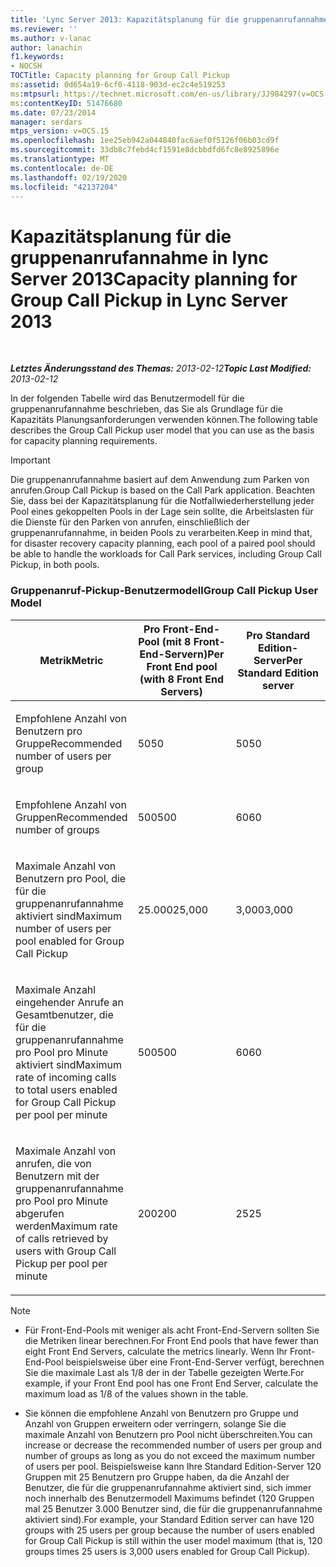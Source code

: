 ```yaml
---
title: 'Lync Server 2013: Kapazitätsplanung für die gruppenanrufannahme'
ms.reviewer: ''
ms.author: v-lanac
author: lanachin
f1.keywords:
- NOCSH
TOCTitle: Capacity planning for Group Call Pickup
ms:assetid: 0d654a19-6cf0-4118-903d-ec2c4e519253
ms:mtpsurl: https://technet.microsoft.com/en-us/library/JJ984297(v=OCS.15)
ms:contentKeyID: 51476680
ms.date: 07/23/2014
manager: serdars
mtps_version: v=OCS.15
ms.openlocfilehash: 1ee25eb942a044840fac6aef0f5126f06b03cd9f
ms.sourcegitcommit: 33db8c7febd4cf1591e8dcbbdfd6fc8e8925896e
ms.translationtype: MT
ms.contentlocale: de-DE
ms.lasthandoff: 02/19/2020
ms.locfileid: "42137204"
---
```

<div data-xmlns="http://www.w3.org/1999/xhtml">

<div class="topic" data-xmlns="http://www.w3.org/1999/xhtml" data-msxsl="urn:schemas-microsoft-com:xslt" data-cs="http://msdn.microsoft.com/">

<div data-asp="https://msdn2.microsoft.com/asp">

# <a name="capacity-planning-for-group-call-pickup-in-lync-server-2013"></a><span data-ttu-id="f66a0-102">Kapazitätsplanung für die gruppenanrufannahme in lync Server 2013</span><span class="sxs-lookup"><span data-stu-id="f66a0-102">Capacity planning for Group Call Pickup in Lync Server 2013</span></span>

</div>

<div id="mainSection">

<div id="mainBody">

<span> </span>

<span data-ttu-id="f66a0-103">_**Letztes Änderungsstand des Themas:** 2013-02-12_</span><span class="sxs-lookup"><span data-stu-id="f66a0-103">_**Topic Last Modified:** 2013-02-12_</span></span>

<div id="sectionSection0" class="section">

<span data-ttu-id="f66a0-104">In der folgenden Tabelle wird das Benutzermodell für die gruppenanrufannahme beschrieben, das Sie als Grundlage für die Kapazitäts Planungsanforderungen verwenden können.</span><span class="sxs-lookup"><span data-stu-id="f66a0-104">The following table describes the Group Call Pickup user model that you can use as the basis for capacity planning requirements.</span></span>

<div>


> [!IMPORTANT]  
> <span data-ttu-id="f66a0-105">Die gruppenanrufannahme basiert auf dem Anwendung zum Parken von anrufen.</span><span class="sxs-lookup"><span data-stu-id="f66a0-105">Group Call Pickup is based on the Call Park application.</span></span> <span data-ttu-id="f66a0-106">Beachten Sie, dass bei der Kapazitätsplanung für die Notfallwiederherstellung jeder Pool eines gekoppelten Pools in der Lage sein sollte, die Arbeitslasten für die Dienste für den Parken von anrufen, einschließlich der gruppenanrufannahme, in beiden Pools zu verarbeiten.</span><span class="sxs-lookup"><span data-stu-id="f66a0-106">Keep in mind that, for disaster recovery capacity planning, each pool of a paired pool should be able to handle the workloads for Call Park services, including Group Call Pickup, in both pools.</span></span>



</div>

### <a name="group-call-pickup-user-model"></a><span data-ttu-id="f66a0-107">Gruppenanruf-Pickup-Benutzermodell</span><span class="sxs-lookup"><span data-stu-id="f66a0-107">Group Call Pickup User Model</span></span>

<table>
<colgroup>
<col style="width: 33%" />
<col style="width: 33%" />
<col style="width: 33%" />
</colgroup>
<thead>
<tr class="header">
<th><span data-ttu-id="f66a0-108">Metrik</span><span class="sxs-lookup"><span data-stu-id="f66a0-108">Metric</span></span></th>
<th><span data-ttu-id="f66a0-109">Pro Front-End-Pool (mit 8 Front-End-Servern)</span><span class="sxs-lookup"><span data-stu-id="f66a0-109">Per Front End pool (with 8 Front End Servers)</span></span></th>
<th><span data-ttu-id="f66a0-110">Pro Standard Edition-Server</span><span class="sxs-lookup"><span data-stu-id="f66a0-110">Per Standard Edition server</span></span></th>
</tr>
</thead>
<tbody>
<tr class="odd">
<td><p><span data-ttu-id="f66a0-111">Empfohlene Anzahl von Benutzern pro Gruppe</span><span class="sxs-lookup"><span data-stu-id="f66a0-111">Recommended number of users per group</span></span></p></td>
<td><p><span data-ttu-id="f66a0-112">50</span><span class="sxs-lookup"><span data-stu-id="f66a0-112">50</span></span></p></td>
<td><p><span data-ttu-id="f66a0-113">50</span><span class="sxs-lookup"><span data-stu-id="f66a0-113">50</span></span></p></td>
</tr>
<tr class="even">
<td><p><span data-ttu-id="f66a0-114">Empfohlene Anzahl von Gruppen</span><span class="sxs-lookup"><span data-stu-id="f66a0-114">Recommended number of groups</span></span></p></td>
<td><p><span data-ttu-id="f66a0-115">500</span><span class="sxs-lookup"><span data-stu-id="f66a0-115">500</span></span></p></td>
<td><p><span data-ttu-id="f66a0-116">60</span><span class="sxs-lookup"><span data-stu-id="f66a0-116">60</span></span></p></td>
</tr>
<tr class="odd">
<td><p><span data-ttu-id="f66a0-117">Maximale Anzahl von Benutzern pro Pool, die für die gruppenanrufannahme aktiviert sind</span><span class="sxs-lookup"><span data-stu-id="f66a0-117">Maximum number of users per pool enabled for Group Call Pickup</span></span></p></td>
<td><p><span data-ttu-id="f66a0-118">25.000</span><span class="sxs-lookup"><span data-stu-id="f66a0-118">25,000</span></span></p></td>
<td><p><span data-ttu-id="f66a0-119">3,000</span><span class="sxs-lookup"><span data-stu-id="f66a0-119">3,000</span></span></p></td>
</tr>
<tr class="even">
<td><p><span data-ttu-id="f66a0-120">Maximale Anzahl eingehender Anrufe an Gesamtbenutzer, die für die gruppenanrufannahme pro Pool pro Minute aktiviert sind</span><span class="sxs-lookup"><span data-stu-id="f66a0-120">Maximum rate of incoming calls to total users enabled for Group Call Pickup per pool per minute</span></span></p></td>
<td><p><span data-ttu-id="f66a0-121">500</span><span class="sxs-lookup"><span data-stu-id="f66a0-121">500</span></span></p></td>
<td><p><span data-ttu-id="f66a0-122">60</span><span class="sxs-lookup"><span data-stu-id="f66a0-122">60</span></span></p></td>
</tr>
<tr class="odd">
<td><p><span data-ttu-id="f66a0-123">Maximale Anzahl von anrufen, die von Benutzern mit der gruppenanrufannahme pro Pool pro Minute abgerufen werden</span><span class="sxs-lookup"><span data-stu-id="f66a0-123">Maximum rate of calls retrieved by users with Group Call Pickup per pool per minute</span></span></p></td>
<td><p><span data-ttu-id="f66a0-124">200</span><span class="sxs-lookup"><span data-stu-id="f66a0-124">200</span></span></p></td>
<td><p><span data-ttu-id="f66a0-125">25</span><span class="sxs-lookup"><span data-stu-id="f66a0-125">25</span></span></p></td>
</tr>
</tbody>
</table>


<div>


> [!NOTE]  
> <UL>
> <LI>
> <P><span data-ttu-id="f66a0-126">Für Front-End-Pools mit weniger als acht Front-End-Servern sollten Sie die Metriken linear berechnen.</span><span class="sxs-lookup"><span data-stu-id="f66a0-126">For Front End pools that have fewer than eight Front End Servers, calculate the metrics linearly.</span></span> <span data-ttu-id="f66a0-127">Wenn Ihr Front-End-Pool beispielsweise über eine Front-End-Server verfügt, berechnen Sie die maximale Last als 1/8 der in der Tabelle gezeigten Werte.</span><span class="sxs-lookup"><span data-stu-id="f66a0-127">For example, if your Front End pool has one Front End Server, calculate the maximum load as 1/8 of the values shown in the table.</span></span></P>
> <LI>
> <P><span data-ttu-id="f66a0-128">Sie können die empfohlene Anzahl von Benutzern pro Gruppe und Anzahl von Gruppen erweitern oder verringern, solange Sie die maximale Anzahl von Benutzern pro Pool nicht überschreiten.</span><span class="sxs-lookup"><span data-stu-id="f66a0-128">You can increase or decrease the recommended number of users per group and number of groups as long as you do not exceed the maximum number of users per pool.</span></span> <span data-ttu-id="f66a0-129">Beispielsweise kann Ihre Standard Edition-Server 120 Gruppen mit 25 Benutzern pro Gruppe haben, da die Anzahl der Benutzer, die für die gruppenanrufannahme aktiviert sind, sich immer noch innerhalb des Benutzermodell Maximums befindet (120 Gruppen mal 25 Benutzer 3.000 Benutzer sind, die für die gruppenanrufannahme aktiviert sind).</span><span class="sxs-lookup"><span data-stu-id="f66a0-129">For example, your Standard Edition server can have 120 groups with 25 users per group because the number of users enabled for Group Call Pickup is still within the user model maximum (that is, 120 groups times 25 users is 3,000 users enabled for Group Call Pickup).</span></span></P></LI></UL>



</div>

</div>

</div>

<span> </span>

</div>

</div>

</div>

